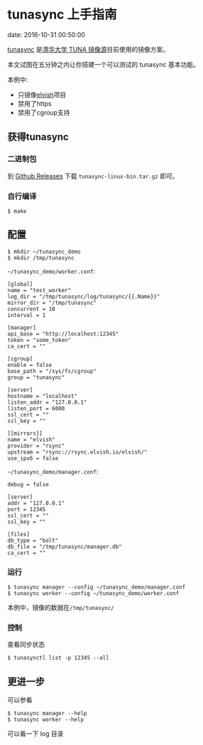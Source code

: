 # tunasync 上手指南
date: 2016-10-31 00:50:00

[tunasync](https://github.com/tuna/tunasync) 是[清华大学 TUNA 镜像源](https://mirrors.tuna.tsinghua.edu.cn)目前使用的镜像方案。

本文试图在五分钟之内让你搭建一个可以测试的 tunasync 基本功能。

本例中:

 - 只镜像[elvish](https://elvish.io)项目
 - 禁用了https
 - 禁用了cgroup支持

## 获得tunasync

### 二进制包

到 [Github Releases](https://github.com/tuna/tunasync/releases/latest) 下载 `tunasync-linux-bin.tar.gz` 即可。

### 自行编译

```
$ make
```

## 配置

```
$ mkdir ~/tunasync_demo
$ mkdir /tmp/tunasync
```

`~/tunasync_demo/worker.conf`:

```
[global]
name = "test_worker"
log_dir = "/tmp/tunasync/log/tunasync/{{.Name}}"
mirror_dir = "/tmp/tunasync"
concurrent = 10
interval = 1

[manager]
api_base = "http://localhost:12345"
token = "some_token"
ca_cert = ""

[cgroup]
enable = false
base_path = "/sys/fs/cgroup"
group = "tunasync"

[server]
hostname = "localhost"
listen_addr = "127.0.0.1"
listen_port = 6000
ssl_cert = ""
ssl_key = ""

[[mirrors]]
name = "elvish"
provider = "rsync"
upstream = "rsync://rsync.elvish.io/elvish/"
use_ipv6 = false
```

`~/tunasync_demo/manager.conf`:

```
debug = false

[server]
addr = "127.0.0.1"
port = 12345
ssl_cert = ""
ssl_key = ""

[files]
db_type = "bolt"
db_file = "/tmp/tunasync/manager.db"
ca_cert = ""
```

### 运行

```
$ tunasync manager --config ~/tunasync_demo/manager.conf
$ tunasync worker --config ~/tunasync_demo/worker.conf
```

本例中，镜像的数据在`/tmp/tunasync/`

### 控制

查看同步状态

```
$ tunasynctl list -p 12345 --all
```

## 更进一步

可以参看

```
$ tunasync manager --help
$ tunasync worker --help
```

可以看一下 log 目录
